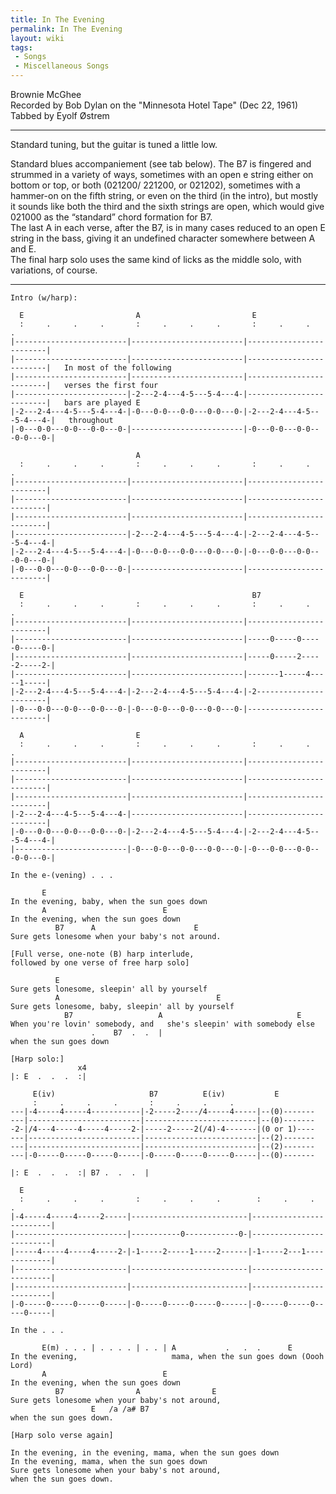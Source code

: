 ```yaml
---
title: In The Evening
permalink: In The Evening
layout: wiki
tags:
 - Songs
 - Miscellaneous Songs
---
```


Brownie McGhee  
Recorded by Bob Dylan on the "Minnesota Hotel Tape" (Dec 22, 1961)  
Tabbed by Eyolf Østrem

* * * * *

Standard tuning, but the guitar is tuned a little low.

Standard blues accompaniement (see tab below). The B7 is fingered and
strummed in a variety of ways, sometimes with an open e string either on
bottom or top, or both (021200/ 221200, or 021202), sometimes with a
hammer-on on the fifth string, or even on the third (in the intro), but
mostly it sounds like both the third and the sixth strings are open,
which would give 021000 as the “standard” chord formation for B7.  
The last A in each verse, after the B7, is in many cases reduced to an
open E string in the bass, giving it an undefined character somewhere
between A and E.  
The final harp solo uses the same kind of licks as the middle solo, with
variations, of course.

* * * * *

    Intro (w/harp):

      E                         A                         E
      :     .     .     .       :     .     .     .       :     .     .     .
    |-------------------------|-------------------------|-------------------------|
    |-------------------------|-------------------------|-------------------------|   In most of the following
    |-------------------------|-------------------------|-------------------------|   verses the first four
    |-------------------------|-2---2-4---4-5---5-4---4-|-------------------------|   bars are played E
    |-2---2-4---4-5---5-4---4-|-0---0-0---0-0---0-0---0-|-2---2-4---4-5---5-4---4-|   throughout
    |-0---0-0---0-0---0-0---0-|-------------------------|-0---0-0---0-0---0-0---0-|

                                A
      :     .     .     .       :     .     .     .       :     .     .     .
    |-------------------------|-------------------------|-------------------------|
    |-------------------------|-------------------------|-------------------------|
    |-------------------------|-------------------------|-------------------------|
    |-------------------------|-2---2-4---4-5---5-4---4-|-2---2-4---4-5---5-4---4-|
    |-2---2-4---4-5---5-4---4-|-0---0-0---0-0---0-0---0-|-0---0-0---0-0---0-0---0-|
    |-0---0-0---0-0---0-0---0-|-------------------------|-------------------------|

      E                                                   B7
      :     .     .     .       :     .     .     .       :     .     .     .
    |-------------------------|-------------------------|-------------------------|
    |-------------------------|-------------------------|-----0-----0-----0-----0-|
    |-------------------------|-------------------------|-----0-----2-----2-----2-|
    |-------------------------|-------------------------|-------1-----4-----1-----|
    |-2---2-4---4-5---5-4---4-|-2---2-4---4-5---5-4---4-|-2-----------------------|
    |-0---0-0---0-0---0-0---0-|-0---0-0---0-0---0-0---0-|-------------------------|

      A                         E
      :     .     .     .       :     .     .     .       :     .     .     .
    |-------------------------|-------------------------|-------------------------|
    |-------------------------|-------------------------|-------------------------|
    |-------------------------|-------------------------|-------------------------|
    |-2---2-4---4-5---5-4---4-|-------------------------|-------------------------|
    |-0---0-0---0-0---0-0---0-|-2---2-4---4-5---5-4---4-|-2---2-4---4-5---5-4---4-|
    |-------------------------|-0---0-0---0-0---0-0---0-|-0---0-0---0-0---0-0---0-|
                                                                         In the e-(vening) . . .

           E
    In the evening, baby, when the sun goes down
           A                          E
    In the evening, when the sun goes down
              B7      A                      E
    Sure gets lonesome when your baby's not around.

    [Full verse, one-note (B) harp interlude,
    followed by one verse of free harp solo]

              E
    Sure gets lonesome, sleepin' all by yourself
              A                                   E
    Sure gets lonesome, baby, sleepin' all by yourself
                B7                   A                              E
    When you're lovin' somebody, and   she's sleepin' with somebody else
                      .    B7  .  .  |
    when the sun goes down

    [Harp solo:]
                   x4
    |: E  .  .  .  :| 

         E(iv)                     B7          E(iv)           E
         :     .     .     .       :     .     .     .
    ---|-4-----4-----4-----------|-2-----2----/4-----4-----|--(0)-------
    ---|-------------------------|-------------------------|--(0)-------
    -2-|/4---4-----4-----4-----2-|-----2-----2(/4)-4-------|(0 or 1)----
    ---|-------------------------|-------------------------|--(2)-------
    ---|-------------------------|-------------------------|--(2)-------
    ---|-0-----0-----0-----0-----|-0-----0-----0-----0-----|--(0)-------

    |: E  .  .  .  :| B7 .  .  .  |

      E
      :     .     .     .       :     .     .     .        :     .     .     .
    |-4-----4-----4-----2-----|--------------------------|-------------------------|
    |-------------------------|-----------0------------0-|-------------------------|
    |-----4-----4-----4-----2-|-1-----2-----1-----2------|-1-----2---1-------------|
    |-------------------------|--------------------------|-------------------------|
    |-------------------------|--------------------------|-------------------------|
    |-0-----0-----0-----0-----|-0-----0-----0-----0------|-0-----0-----0-----0-----|
                                                                           In the . . .

           E(m) . . . | . . . . | . . | A           .   .  .      E
    In the evening,                     mama, when the sun goes down (Oooh Lord)
           A                          E
    In the evening, when the sun goes down
              B7                A                E
    Sure gets lonesome when your baby's not around,
                      E   /a /a# B7
    when the sun goes down.

    [Harp solo verse again]

    In the evening, in the evening, mama, when the sun goes down
    In the evening, mama, when the sun goes down
    Sure gets lonesome when your baby's not around,
    when the sun goes down.
